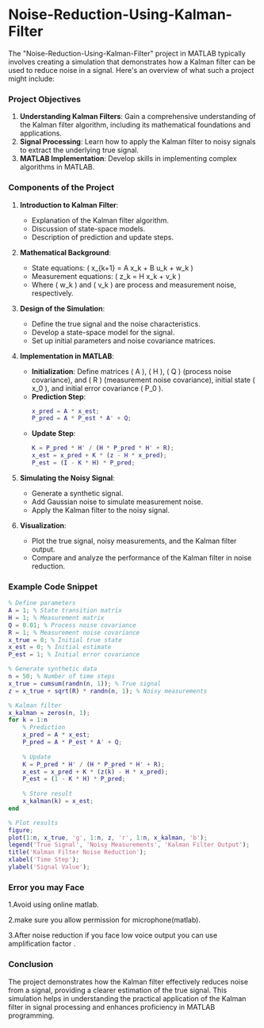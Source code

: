 # Noise-Reduction-Using-Kalman-Filter
The "Noise-Reduction-Using-Kalman-Filter" project in MATLAB typically involves creating a simulation that demonstrates how a Kalman filter can be used to reduce noise in a signal. Here's an overview of what such a project might include:

### Project Objectives
1. **Understanding Kalman Filters**: Gain a comprehensive understanding of the Kalman filter algorithm, including its mathematical foundations and applications.
2. **Signal Processing**: Learn how to apply the Kalman filter to noisy signals to extract the underlying true signal.
3. **MATLAB Implementation**: Develop skills in implementing complex algorithms in MATLAB.

### Components of the Project

1. **Introduction to Kalman Filter**:
   - Explanation of the Kalman filter algorithm.
   - Discussion of state-space models.
   - Description of prediction and update steps.

2. **Mathematical Background**:
   - State equations: \( x_{k+1} = A x_k + B u_k + w_k \)
   - Measurement equations: \( z_k = H x_k + v_k \)
   - Where \( w_k \) and \( v_k \) are process and measurement noise, respectively.

3. **Design of the Simulation**:
   - Define the true signal and the noise characteristics.
   - Develop a state-space model for the signal.
   - Set up initial parameters and noise covariance matrices.

4. **Implementation in MATLAB**:
   - **Initialization**: Define matrices \( A \), \( H \), \( Q \) (process noise covariance), and \( R \) (measurement noise covariance), initial state \( x_0 \), and initial error covariance \( P_0 \).
   - **Prediction Step**:
     ```matlab
     x_pred = A * x_est;
     P_pred = A * P_est * A' + Q;
     ```
   - **Update Step**:
     ```matlab
     K = P_pred * H' / (H * P_pred * H' + R);
     x_est = x_pred + K * (z - H * x_pred);
     P_est = (I - K * H) * P_pred;
     ```

5. **Simulating the Noisy Signal**:
   - Generate a synthetic signal.
   - Add Gaussian noise to simulate measurement noise.
   - Apply the Kalman filter to the noisy signal.

6. **Visualization**:
   - Plot the true signal, noisy measurements, and the Kalman filter output.
   - Compare and analyze the performance of the Kalman filter in noise reduction.

### Example Code Snippet

```matlab
% Define parameters
A = 1; % State transition matrix
H = 1; % Measurement matrix
Q = 0.01; % Process noise covariance
R = 1; % Measurement noise covariance
x_true = 0; % Initial true state
x_est = 0; % Initial estimate
P_est = 1; % Initial error covariance

% Generate synthetic data
n = 50; % Number of time steps
x_true = cumsum(randn(n, 1)); % True signal
z = x_true + sqrt(R) * randn(n, 1); % Noisy measurements

% Kalman filter
x_kalman = zeros(n, 1);
for k = 1:n
    % Prediction
    x_pred = A * x_est;
    P_pred = A * P_est * A' + Q;
    
    % Update
    K = P_pred * H' / (H * P_pred * H' + R);
    x_est = x_pred + K * (z(k) - H * x_pred);
    P_est = (1 - K * H) * P_pred;
    
    % Store result
    x_kalman(k) = x_est;
end

% Plot results
figure;
plot(1:n, x_true, 'g', 1:n, z, 'r', 1:n, x_kalman, 'b');
legend('True Signal', 'Noisy Measurements', 'Kalman Filter Output');
title('Kalman Filter Noise Reduction');
xlabel('Time Step');
ylabel('Signal Value');

```

### Error you may Face 
1.Avoid using online matlab.

2.make sure you allow permission for microphone(matlab).

3.After noise reduction if you face low voice output you can use amplification factor .


### Conclusion

The project demonstrates how the Kalman filter effectively reduces noise from a signal, providing a clearer estimation of the true signal. This simulation helps in understanding the practical application of the Kalman filter in signal processing and enhances proficiency in MATLAB programming.
